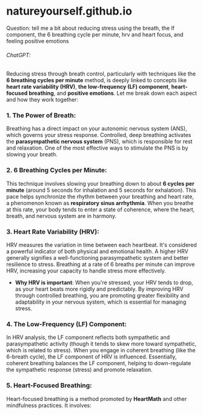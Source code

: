 # natureyourself.github.io

<p>Question: tell me a bit about reducing stress using the breath, the lf component, the 6 breathing cycle per minute, hrv and heart focus, and feeling positive emotions</p>
<h6>ChatGPT:</h6>
<p>Reducing stress through breath control, particularly with techniques like the <strong>6 breathing cycles per minute</strong> method, is deeply linked to concepts like <strong>heart rate variability (HRV)</strong>, <strong>the low-frequency (LF) component</strong>, <strong>heart-focused breathing</strong>, and <strong>positive emotions</strong>. Let me break down each aspect and how they work together:</p>
<h3>1. <strong>The Power of Breath:</strong></h3>
<p>Breathing has a direct impact on your autonomic nervous system (ANS), which governs your stress response. Controlled, deep breathing activates the <strong>parasympathetic nervous system</strong> (PNS), which is responsible for rest and relaxation. One of the most effective ways to stimulate the PNS is by slowing your breath.</p>
<h3>2. <strong>6 Breathing Cycles per Minute:</strong></h3>
<p>This technique involves slowing your breathing down to about <strong>6 cycles per minute</strong> (around 5 seconds for inhalation and 5 seconds for exhalation). This pace helps synchronize the rhythm between your breathing and heart rate, a phenomenon known as <strong>respiratory sinus arrhythmia</strong>. When you breathe at this rate, your body tends to enter a state of coherence, where the heart, breath, and nervous system are in harmony.</p>
<h3>3. <strong>Heart Rate Variability (HRV):</strong></h3>
<p>HRV measures the variation in time between each heartbeat. It&#39;s considered a powerful indicator of both physical and emotional health. A higher HRV generally signifies a well-functioning parasympathetic system and better resilience to stress. Breathing at a rate of 6 breaths per minute can improve HRV, increasing your capacity to handle stress more effectively.</p>
<ul>
<li><strong>Why HRV is important</strong>: When you&#39;re stressed, your HRV tends to drop, as your heart beats more rigidly and predictably. By improving HRV through controlled breathing, you are promoting greater flexibility and adaptability in your nervous system, which is essential for managing stress.</li>
</ul>
<h3>4. <strong>The Low-Frequency (LF) Component:</strong></h3>
<p>In HRV analysis, the LF component reflects both sympathetic and parasympathetic activity (though it tends to skew more toward sympathetic, which is related to stress). When you engage in coherent breathing (like the 6-breath cycle), the LF component of HRV is influenced. Essentially, coherent breathing balances the LF component, helping to down-regulate the sympathetic response (stress) and promote relaxation.</p>
<h3>5. <strong>Heart-Focused Breathing:</strong></h3>
<p>Heart-focused breathing is a method promoted by <strong>HeartMath</strong> and other mindfulness practices. It involves:</p>
<ul>
